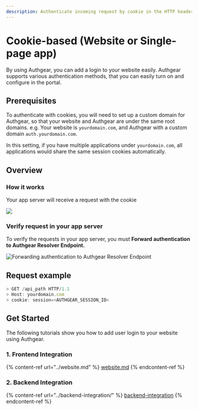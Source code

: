 ```yaml
---
description: Authenticate incoming request by cookie in the HTTP header.
---
```


# Cookie-based (Website or Single-page app)

By using Authgear, you can add a login to your website easily. Authgear supports various authentication methods, that you can easily turn on and configure in the portal.

## Prerequisites

To authenticate with cookies, you will need to set up a custom domain for Authgear, so that your website and Authgear are under the same root domains. e.g. Your website is `yourdomain.com`, and Authgear with a custom domain `auth.yourdomain.com`.

In this setting, if you have multiple applications under `yourdomain.com`, all applications would share the same session cookies automatically.

## **Overview**

### **How it works**

Your app server will receive a request with the cookie

![](https://mermaid.ink/img/eyJjb2RlIjoic2VxdWVuY2VEaWFncmFtXG4gICAgcGFydGljaXBhbnQgQ2xpZW50QXBwIGFzIEJyb3dzZXJcbiAgICBwYXJ0aWNpcGFudCBBdXRoZ2VhciBhcyBBdXRoZ2VhclxuICAgIHBhcnRpY2lwYW50IEFwcEJhY2tlbmQgYXMgWW91ciBBcHAgU2VydmVyXG4gICAgQ2xpZW50QXBwLT4-QXV0aGdlYXI6IDEuIFVzZXIgYXV0aGVudGljYXRlcyB3aXRoIEF1dGhnZWFyXG4gICAgQXV0aGdlYXItPj5DbGllbnRBcHA6IDIuIEF1dGhnZWFyIHNldHMgY29va2llXG4gICAgQ2xpZW50QXBwLT4-QXBwQmFja2VuZDogMy4gUmVxdWVzdCB3aXRoIGNvb2tpZVxuICAgIEFwcEJhY2tlbmQtPj5BcHBCYWNrZW5kOiA0LiBWZXJpZnkgUmVxdWVzdFxuICAgIEFwcEJhY2tlbmQtPj5DbGllbnRBcHA6IDUuIFNlcnZlciByZXNwb25kcyB3aXRoIHRoZSByZXF1ZXN0ZWQgaW5mb3JtYXRpb25cbiAgICAgICAgICAgICIsIm1lcm1haWQiOnt9LCJ1cGRhdGVFZGl0b3IiOmZhbHNlfQ)

### **Verify request in your app server**

To verify the requests in your app server, you must **Forward authentication to Authgear Resolver Endpoint.**

![Forwarding authentication to Authgear Resolver Endpoint](https://mermaid.ink/img/eyJjb2RlIjoiZmxvd2NoYXJ0IFREXG4gICAgYXV0aGdlYXJbQXV0aGdlYXJdXG4gICAgYXBwW1lvdXIgQXBwIFNlcnZlcl1cbiAgICBcbiAgICBhcHAgLS0-IHwgRm9yd2FyZCBhdXRoZW50aWNhdGlvbiB0byA8YnIvPiBBdXRoZ2VhciByZXNvbHZlciBlbmRwb2ludCB8IGF1dGhnZWFyXG4iLCJtZXJtYWlkIjp7InRoZW1lIjoiZGVmYXVsdCJ9LCJ1cGRhdGVFZGl0b3IiOmZhbHNlfQ)

## Request example

```javascript
> GET /api_path HTTP/1.1
> Host: yourdomain.com
> cookie: session=<AUTHGEAR_SESSION_ID>
```

## Get Started <a href="get-started" id="get-started"></a>

The following tutorials show you how to add user login to your website using Authgear.

### 1. Frontend Integration

{% content-ref url="../website.md" %}
[website.md](../website.md)
{% endcontent-ref %}

### 2. Backend Integration

{% content-ref url="../backend-integration/" %}
[backend-integration](../backend-integration/)
{% endcontent-ref %}
